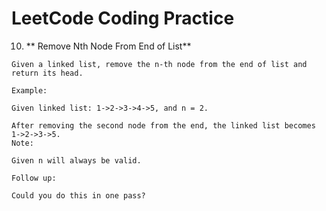 # LeetCode Coding Practice

10.  ** Remove Nth Node From End of List**  <br />
  
    Given a linked list, remove the n-th node from the end of list and return its head.

    Example:

    Given linked list: 1->2->3->4->5, and n = 2.

    After removing the second node from the end, the linked list becomes 1->2->3->5.
    Note:

    Given n will always be valid.

    Follow up:

    Could you do this in one pass?